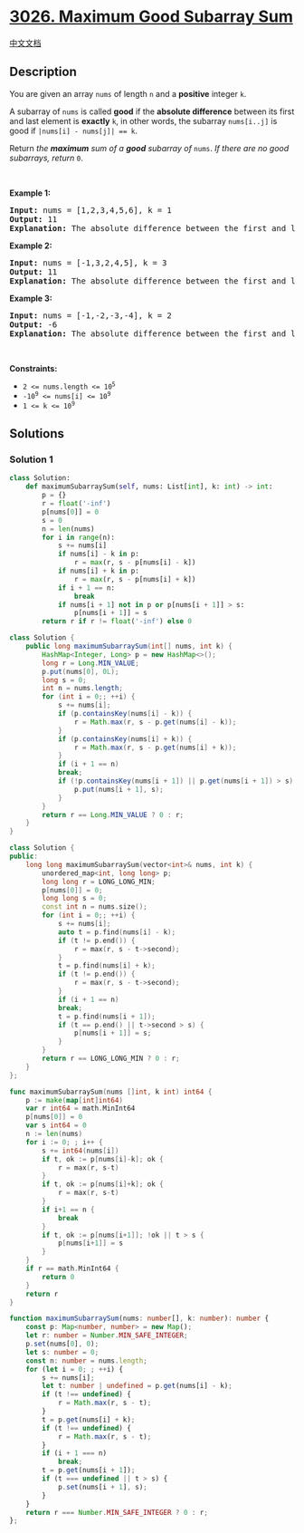 # [3026. Maximum Good Subarray Sum](https://leetcode.com/problems/maximum-good-subarray-sum)

[中文文档](/solution/3000-3099/3026.Maximum%20Good%20Subarray%20Sum/README.md)

## Description

<p>You are given an array <code>nums</code> of length <code>n</code> and a <strong>positive</strong> integer <code>k</code>.</p>

<p>A <span data-keyword="subarray-nonempty">subarray</span> of <code>nums</code> is called <strong>good</strong> if the <strong>absolute difference</strong> between its first and last element is <strong>exactly</strong> <code>k</code>, in other words, the subarray <code>nums[i..j]</code> is good if <code>|nums[i] - nums[j]| == k</code>.</p>

<p>Return <em>the <strong>maximum</strong> sum of a <strong>good</strong> subarray of </em><code>nums</code>. <em>If there are no good subarrays</em><em>, return </em><code>0</code>.</p>

<p>&nbsp;</p>
<p><strong class="example">Example 1:</strong></p>

<pre>
<strong>Input:</strong> nums = [1,2,3,4,5,6], k = 1
<strong>Output:</strong> 11
<strong>Explanation:</strong> The absolute difference between the first and last element<!-- notionvc: 2a6d66c9-0149-4294-b267-8be9fe252de9 --> must be 1 for a good subarray. All the good subarrays are: [1,2], [2,3], [3,4], [4,5], and [5,6]. The maximum subarray sum is 11 for the subarray [5,6].
</pre>

<p><strong class="example">Example 2:</strong></p>

<pre>
<strong>Input:</strong> nums = [-1,3,2,4,5], k = 3
<strong>Output:</strong> 11
<strong>Explanation:</strong> The absolute difference between the first and last element<!-- notionvc: 2a6d66c9-0149-4294-b267-8be9fe252de9 --> must be 3 for a good subarray. All the good subarrays are: [-1,3,2], and [2,4,5]. The maximum subarray sum is 11 for the subarray [2,4,5].
</pre>

<p><strong class="example">Example 3:</strong></p>

<pre>
<strong>Input:</strong> nums = [-1,-2,-3,-4], k = 2
<strong>Output:</strong> -6
<strong>Explanation:</strong> The absolute difference between the first and last element<!-- notionvc: 2a6d66c9-0149-4294-b267-8be9fe252de9 --> must be 2 for a good subarray. All the good subarrays are: [-1,-2,-3], and [-2,-3,-4]. The maximum subarray sum is -6 for the subarray [-1,-2,-3].
</pre>

<p>&nbsp;</p>
<p><strong>Constraints:</strong></p>

<ul>
	<li><code>2 &lt;= nums.length &lt;= 10<sup>5</sup></code></li>
	<li><code>-10<sup>9</sup> &lt;= nums[i] &lt;= 10<sup>9</sup></code></li>
	<li><code>1 &lt;= k &lt;= 10<sup>9</sup></code></li>
</ul>

## Solutions

### Solution 1

<!-- tabs:start -->

```python
class Solution:
    def maximumSubarraySum(self, nums: List[int], k: int) -> int:
        p = {}
        r = float('-inf')
        p[nums[0]] = 0
        s = 0
        n = len(nums)
        for i in range(n):
            s += nums[i]
            if nums[i] - k in p:
                r = max(r, s - p[nums[i] - k])
            if nums[i] + k in p:
                r = max(r, s - p[nums[i] + k])
            if i + 1 == n:
                break
            if nums[i + 1] not in p or p[nums[i + 1]] > s:
                p[nums[i + 1]] = s
        return r if r != float('-inf') else 0
```

```java
class Solution {
    public long maximumSubarraySum(int[] nums, int k) {
        HashMap<Integer, Long> p = new HashMap<>();
        long r = Long.MIN_VALUE;
        p.put(nums[0], 0L);
        long s = 0;
        int n = nums.length;
        for (int i = 0;; ++i) {
            s += nums[i];
            if (p.containsKey(nums[i] - k)) {
                r = Math.max(r, s - p.get(nums[i] - k));
            }
            if (p.containsKey(nums[i] + k)) {
                r = Math.max(r, s - p.get(nums[i] + k));
            }
            if (i + 1 == n)
            break;
            if (!p.containsKey(nums[i + 1]) || p.get(nums[i + 1]) > s) {
                p.put(nums[i + 1], s);
            }
        }
        return r == Long.MIN_VALUE ? 0 : r;
    }
}
```

```cpp
class Solution {
public:
    long long maximumSubarraySum(vector<int>& nums, int k) {
        unordered_map<int, long long> p;
        long long r = LONG_LONG_MIN;
        p[nums[0]] = 0;
        long long s = 0;
        const int n = nums.size();
        for (int i = 0;; ++i) {
            s += nums[i];
            auto t = p.find(nums[i] - k);
            if (t != p.end()) {
                r = max(r, s - t->second);
            }
            t = p.find(nums[i] + k);
            if (t != p.end()) {
                r = max(r, s - t->second);
            }
            if (i + 1 == n)
            break;
            t = p.find(nums[i + 1]);
            if (t == p.end() || t->second > s) {
                p[nums[i + 1]] = s;
            }
        }
        return r == LONG_LONG_MIN ? 0 : r;
    }
};
```

```go
func maximumSubarraySum(nums []int, k int) int64 {
    p := make(map[int]int64)
    var r int64 = math.MinInt64
    p[nums[0]] = 0
    var s int64 = 0
    n := len(nums)
    for i := 0; ; i++ {
        s += int64(nums[i])
        if t, ok := p[nums[i]-k]; ok {
            r = max(r, s-t)
        }
        if t, ok := p[nums[i]+k]; ok {
            r = max(r, s-t)
        }
        if i+1 == n {
            break
        }
        if t, ok := p[nums[i+1]]; !ok || t > s {
            p[nums[i+1]] = s
        }
    }
    if r == math.MinInt64 {
        return 0
    }
    return r
}
```

```ts
function maximumSubarraySum(nums: number[], k: number): number {
    const p: Map<number, number> = new Map();
    let r: number = Number.MIN_SAFE_INTEGER;
    p.set(nums[0], 0);
    let s: number = 0;
    const n: number = nums.length;
    for (let i = 0; ; ++i) {
        s += nums[i];
        let t: number | undefined = p.get(nums[i] - k);
        if (t !== undefined) {
            r = Math.max(r, s - t);
        }
        t = p.get(nums[i] + k);
        if (t !== undefined) {
            r = Math.max(r, s - t);
        }
        if (i + 1 === n)
            break;
        t = p.get(nums[i + 1]);
        if (t === undefined || t > s) {
            p.set(nums[i + 1], s);
        }
    }
    return r === Number.MIN_SAFE_INTEGER ? 0 : r;
};
```

<!-- tabs:end -->

<!-- end -->
